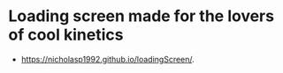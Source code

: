 # Loading screen made for the lovers of cool kinetics

- https://nicholasp1992.github.io/loadingScreen/.
